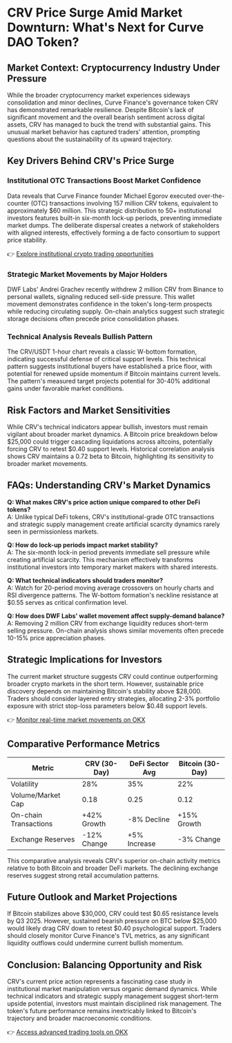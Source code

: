 # CRV Price Surge Amid Market Downturn: What's Next for Curve DAO Token?

## Market Context: Cryptocurrency Industry Under Pressure

While the broader cryptocurrency market experiences sideways consolidation and minor declines, Curve Finance's governance token CRV has demonstrated remarkable resilience. Despite Bitcoin's lack of significant movement and the overall bearish sentiment across digital assets, CRV has managed to buck the trend with substantial gains. This unusual market behavior has captured traders' attention, prompting questions about the sustainability of its upward trajectory.

## Key Drivers Behind CRV's Price Surge

### Institutional OTC Transactions Boost Market Confidence

Data reveals that Curve Finance founder Michael Egorov executed over-the-counter (OTC) transactions involving 157 million CRV tokens, equivalent to approximately $60 million. This strategic distribution to 50+ institutional investors features built-in six-month lock-up periods, preventing immediate market dumps. The deliberate dispersal creates a network of stakeholders with aligned interests, effectively forming a de facto consortium to support price stability.

👉 [Explore institutional crypto trading opportunities](https://bit.ly/okx-bonus)

### Strategic Market Movements by Major Holders

DWF Labs' Andrei Grachev recently withdrew 2 million CRV from Binance to personal wallets, signaling reduced sell-side pressure. This wallet movement demonstrates confidence in the token's long-term prospects while reducing circulating supply. On-chain analytics suggest such strategic storage decisions often precede price consolidation phases.

### Technical Analysis Reveals Bullish Pattern

The CRV/USDT 1-hour chart reveals a classic W-bottom formation, indicating successful defense of critical support levels. This technical pattern suggests institutional buyers have established a price floor, with potential for renewed upside momentum if Bitcoin maintains current levels. The pattern's measured target projects potential for 30-40% additional gains under favorable market conditions.

## Risk Factors and Market Sensitivities

While CRV's technical indicators appear bullish, investors must remain vigilant about broader market dynamics. A Bitcoin price breakdown below $25,000 could trigger cascading liquidations across altcoins, potentially forcing CRV to retest $0.40 support levels. Historical correlation analysis shows CRV maintains a 0.72 beta to Bitcoin, highlighting its sensitivity to broader market movements.

## FAQs: Understanding CRV's Market Dynamics

**Q: What makes CRV's price action unique compared to other DeFi tokens?**  
A: Unlike typical DeFi tokens, CRV's institutional-grade OTC transactions and strategic supply management create artificial scarcity dynamics rarely seen in permissionless markets.

**Q: How do lock-up periods impact market stability?**  
A: The six-month lock-in period prevents immediate sell pressure while creating artificial scarcity. This mechanism effectively transforms institutional investors into temporary market makers with shared interests.

**Q: What technical indicators should traders monitor?**  
A: Watch for 20-period moving average crossovers on hourly charts and RSI divergence patterns. The W-bottom formation's neckline resistance at $0.55 serves as critical confirmation level.

**Q: How does DWF Labs' wallet movement affect supply-demand balance?**  
A: Removing 2 million CRV from exchange liquidity reduces short-term selling pressure. On-chain analysis shows similar movements often precede 10-15% price appreciation phases.

## Strategic Implications for Investors

The current market structure suggests CRV could continue outperforming broader crypto markets in the short term. However, sustainable price discovery depends on maintaining Bitcoin's stability above $28,000. Traders should consider layered entry strategies, allocating 2-3% portfolio exposure with strict stop-loss parameters below $0.48 support levels.

👉 [Monitor real-time market movements on OKX](https://bit.ly/okx-bonus)

## Comparative Performance Metrics

| Metric                | CRV (30-Day) | DeFi Sector Avg | Bitcoin (30-Day) |
|----------------------|--------------|-----------------|------------------|
| Volatility           | 28%          | 35%             | 22%              |
| Volume/Market Cap    | 0.18         | 0.25            | 0.12             |
| On-chain Transactions| +42% Growth  | -8% Decline     | +15% Growth      |
| Exchange Reserves    | -12% Change  | +5% Increase    | -3% Change       |

This comparative analysis reveals CRV's superior on-chain activity metrics relative to both Bitcoin and broader DeFi markets. The declining exchange reserves suggest strong retail accumulation patterns.

## Future Outlook and Market Projections

If Bitcoin stabilizes above $30,000, CRV could test $0.65 resistance levels by Q3 2025. However, sustained bearish pressure on BTC below $25,000 would likely drag CRV down to retest $0.40 psychological support. Traders should closely monitor Curve Finance's TVL metrics, as any significant liquidity outflows could undermine current bullish momentum.

## Conclusion: Balancing Opportunity and Risk

CRV's current price action represents a fascinating case study in institutional market manipulation versus organic demand dynamics. While technical indicators and strategic supply management suggest short-term upside potential, investors must maintain disciplined risk management. The token's future performance remains inextricably linked to Bitcoin's trajectory and broader macroeconomic conditions.

👉 [Access advanced trading tools on OKX](https://bit.ly/okx-bonus)